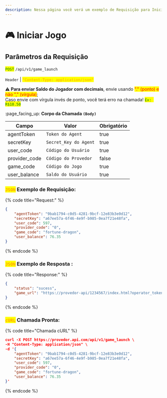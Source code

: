 ```yaml
---
description: Nessa página você verá um exemplo de Requisição para Iniciar um Jogo.
---
```


# 🎮 Iniciar Jogo

## Parâmetros da Requisição

<mark style="color:green;">`POST`</mark> `/api/v1/game_launch`\
\
`Header` | <mark style="color:orange;">`"Content-Type: application/json"`</mark>

:warning: **Para enviar Saldo do Jogador com decimais**, envie usando <mark style="color:red;">"." (ponto) e não "," (vírgula)</mark>;\
Caso envie com vírgula invés de ponto, você terá erro na chamada! <mark style="color:green;">`Ex: R$10.50`</mark>

:page\_facing\_up: **Corpo da Chamada `(Body)`**

<table><thead><tr><th>Campo</th><th>Valor</th><th data-type="checkbox">Obrigatório</th></tr></thead><tbody><tr><td>agentToken</td><td><code>Token do Agent</code></td><td>true</td></tr><tr><td>secretKey</td><td><code>Secret_Key do Agent</code></td><td>true</td></tr><tr><td>user_code</td><td><code>Código do Usuário</code></td><td>true</td></tr><tr><td>provider_code</td><td><code>Código do Provedor</code></td><td>false</td></tr><tr><td>game_code</td><td><code>Código do Jogo</code></td><td>true</td></tr><tr><td>user_balance</td><td><code>Saldo do Usuário</code></td><td>true</td></tr></tbody></table>

### <mark style="color:orange;">`JSON`</mark>  Exemplo de Requisição:

{% code title="Request:" %}
```json
{
    "agentToken": "9bab1794-c0d5-4281-9bcf-12e83b3e0d12",
    "secretKey": "a67ee57a-6f46-4e9f-b985-0ea7f21e48fa",
    "user_code": 597,
    "provider_code": "0",
    "game_code": "fortune-dragon",
    "user_balance": 76.35
}
```
{% endcode %}

### <mark style="color:orange;">`JSON`</mark>  Exemplo de Resposta :

{% code title="Response:" %}
```json
{
    "status": "sucess",
    "game_url": "https://provedor-api/1234567/index.html?operator_token=W12f22fb=&btt=1&t=9bab1794-c0d5-4281-9bcf-12e83b3e0d12&or=provedor.api&api=provedor.api"
}
```
{% endcode %}

### <mark style="color:orange;">`cURL`</mark>  Chamada Pronta:

{% code title="Chamada cURL" %}
```json
curl -X POST https://provedor.api.com/api/v1/game_launch \
-H "Content-Type: application/json" \
-d '{
    "agentToken": "9bab1794-c0d5-4281-9bcf-12e83b3e0d12",
    "secretKey": "a67ee57a-6f46-4e9f-b985-0ea7f21e48fa",
    "user_code": 597,
    "provider_code": "0",
    "game_code": "fortune-dragon",
    "user_balance": 76.35
}'
```
{% endcode %}

